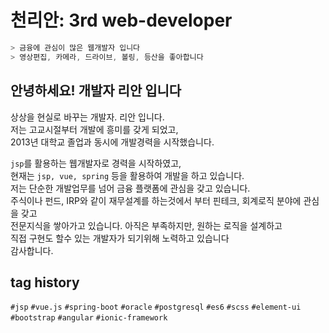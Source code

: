 # 천리안: 3rd web-developer

``` js
> 금융에 관심이 많은 웹개발자 입니다  
> 영상편집, 카메라, 드라이브, 볼링, 등산을 좋아합니다  
```

## 안녕하세요! 개발자 리안 입니다

상상을 현실로 바꾸는 개발자. 리안 입니다.  
저는 고교시절부터 개발에 흥미를 갖게 되었고,  
2013년 대학교 졸업과 동시에 개발경력을 시작했습니다.  
  
`jsp`를 활용하는 웹개발자로 경력을 시작하였고,  
현재는 `jsp, vue, spring` 등을 활용하여 개발을 하고 있습니다.  
저는 단순한 개발업무를 넘어 금융 플랫폼에 관심을 갖고 있습니다.  
주식이나 펀드, IRP와 같이 재무설계를 하는것에서 부터 핀테크, 회계로직 분야에 관심을 갖고  
전문지식을 쌓아가고 있습니다. 아직은 부족하지만, 원하는 로직을 설계하고  
직접 구현도 할수 있는 개발자가 되기위해 노력하고 있습니다  
감사합니다.


## tag history
`#jsp` `#vue.js` `#spring-boot` `#oracle` `#postgresql` `#es6` `#scss` `#element-ui`
`#bootstrap` `#angular` `#ionic-framework` 
